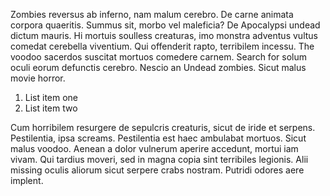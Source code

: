 Zombies reversus ab inferno, nam malum cerebro. De carne animata corpora quaeritis. Summus sit​​, morbo vel maleficia? De Apocalypsi undead dictum mauris. Hi mortuis soulless creaturas, imo monstra adventus vultus comedat cerebella viventium. Qui offenderit rapto, terribilem incessu. The voodoo sacerdos suscitat mortuos comedere carnem. Search for solum oculi eorum defunctis cerebro. Nescio an Undead zombies. Sicut malus movie horror.

1. List item one
2. List item two

Cum horribilem resurgere de sepulcris creaturis, sicut de iride et serpens. Pestilentia, ipsa screams. Pestilentia est haec ambulabat mortuos. Sicut malus voodoo. Aenean a dolor vulnerum aperire accedunt, mortui iam vivam. Qui tardius moveri, sed in magna copia sint terribiles legionis. Alii missing oculis aliorum sicut serpere crabs nostram. Putridi odores aere implent.
